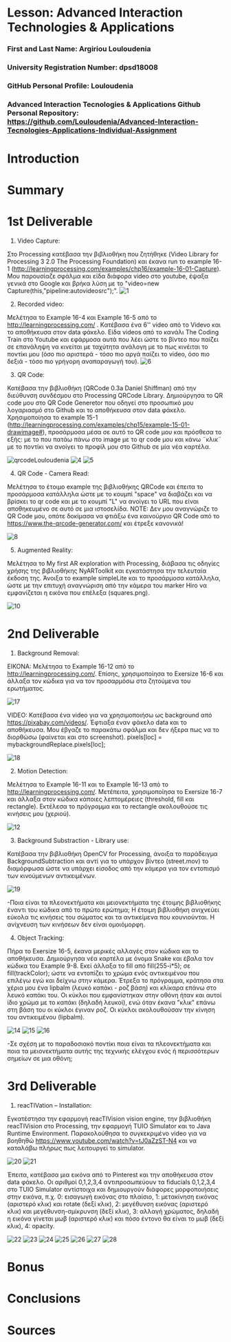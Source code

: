 # Lesson: Advanced Interaction Technologies & Applications

### First and Last Name: Argiriou Louloudenia
### University Registration Number: dpsd18008
### GitHub Personal Profile: Louloudenia
### Advanced Interaction Tecnologies & Applications Github Personal Repository: https://github.com/Louloudenia/Advanced-Interaction-Tecnologies-Applications-Individual-Assignment

# Introduction

# Summary


# 1st Deliverable

1. Video Capture:

Στο Processing κατέβασα την βιβλιοθήκη που ζητήθηκε (Video Library for Processing 3 2.0 The Processing Foundation) και έκανα run το example 16-1 (http://learningprocessing.com/examples/chp16/example-16-01-Capture). Μου παρουσίαζε σφάλμα και είδα διάφορα video στο youtube, έψαξα γενικά στο Google και βρήκα λύση με το "video=new Capture(this,"pipeline:autovideosrc");".
![1](https://user-images.githubusercontent.com/116377276/199360836-041370b4-117b-4679-8f91-1ea0c907ed9d.png)




2. Recorded video:

Μελέτησα το Example 16-4 και Example 16-5 από το http://learningprocessing.com/ .
Κατέβασα ένα 6'' video από το Videvo και το αποθήκευσα στον data φάκελο.
Είδα videos από το κανάλι The Coding Train στο Youtube και εφάρμοσα αυτά που λέει ώστε το βίντεο που παίζει σε επανάληψη να κινείται με ταχύτητα ανάλογη με το πως κινέιται το ποντίκι μου (όσο πιο αριστερά - τόσο πιο αργά παίζει το video, όσο πιο δεξιά - τόσο πιο γρήγορη αναπαραγωγή του).
![6](https://user-images.githubusercontent.com/116377276/199562031-d984456e-21fd-48b6-972b-e3e58d98c6dc.png)




3. QR Code:

Κατέβασα την βιβλιοθήκη (QRCode 0.3a Daniel Shiffman) από την διεύθυνση συνδέσμου στο Processing QRCode Library. 
Δημιούργησα το QR code μου στο QR Code Generetor που οδηγεί στο προσωπικό μου λογαριασμό στο Github και το αποθήκευσα στον data φάκελο.
Χρησιμοποίησα το example 15-1 (http://learningprocessing.com/examples/chp15/example-15-01-drawimage#), προσάρμοσα μέσα σε αυτό το QR code μου και πρόσθεσα το εξής: με το που πατάω πάνω στο image με το qr code μου και κάνω ¨κλικ¨ με το ποντίκι να ανοίγει το προφίλ μου στο Github σε μία νέα καρτέλα.

![qrcodeLouloudenia](https://user-images.githubusercontent.com/116377276/199368200-fe6d5851-19c2-4a36-862c-2c94c31d1a75.png)
![4](https://user-images.githubusercontent.com/116377276/199555469-c8dc5624-2f2d-40a5-b3d8-4baaf1a25720.png)
![5](https://user-images.githubusercontent.com/116377276/199555476-a19c7502-0c4b-4661-b496-04bf94eb80ad.png)




4. QR Code - Camera Read:

Μελέτησα το έτοιμο example της βιβλιοθήκης QRCode και έπειτα το προσάρμοσα κατάλληλα ώστε με το κουμπί "space" να διαβάζει και να βρίσκει το qr code και με το κουμπί "L" να ανοίγει το URL που είναι αποθηκευμένο σε αυτό σε μια ιστοσελίδα.
NOTE: Δεν μου αναγνώριζε το QR Code μου, οπότε δοκίμασα να φτιάξω ένα καινούργιο QR Code από το https://www.the-qrcode-generator.com/ και έτρεξε κανονικά!

![8](https://user-images.githubusercontent.com/116377276/199586027-e0a73c80-512b-4468-89e1-79b316b7fcd9.png)





5. Augmented Reality:

Μελέτησα το My first AR exploration with Processing, διάβασα τις οδηγίες χρήσης της βιβλιοθήκης NyARToolkit και εγκατάστησα την τελευταία έκδοση της.
Άνοιξα το example simpleLite και το προσάρμοσα κατάλληλα, ώστε με την επιτυχή αναγνώριση από την κάμερα του marker Hiro να εμφανίζεται η εικόνα που επέλεξα (squares.png).

![10](https://user-images.githubusercontent.com/116377276/199602277-050dc479-7d9f-477b-8abc-656c4feee560.png)




# 2nd Deliverable

1.  Background Removal:

ΕΙΚΟΝΑ: 
Μελέτησα το Example 16-12 από το http://learningprocessing.com/. Επίσης, χρησιμοποίησα το Exersize 16-6 και άλλαξα τον κώδικα για να τον προσαρμόσω στα ζητούμενα του ερωτήματος.  

![17](https://user-images.githubusercontent.com/116377276/207694474-a58cc6dc-c6c8-4c05-8d2f-937d64e063bc.jpg)


VIDEO:
Κατέβασα ένα video για να χρησιμοποιήσω ως background από https://pixabay.com/videos/. Έφτιαξα έναν φάκελο data και το αποθήκευσα. Μου έβγαζε το παρακάτω σφάλμα και δεν ήξερα πως να το διορθώσω (φαίνεται και στο screenshot).
        pixels[loc] = mybackgroundReplace.pixels[loc];

![18](https://user-images.githubusercontent.com/116377276/207698125-f61d5be3-8b80-4ac0-89f3-518c201c05f6.jpg)





2. Motion Detection:

Μελέτησα το Example 16-11 και το Example 16-13 από το http://learningprocessing.com/. Μετέπειτα, χρησιμοποίησα το Exersize 16-7 και άλλαξα στον κώδικα κάποιες λεπτομέρειες (threshold, fill και rectangle). Εκτέλεσα το πρόγραμμα και το rectangle ακολουθούσε τις κινήσεις μου (χεριού).

![12](https://user-images.githubusercontent.com/116377276/206870112-c616e1e1-de2b-4c96-a407-9036688af055.jpg)




3. Background Substraction - Library use:

Κατέβασα την βιβλιοθήκη OpenCV for Processing, άνοιξα το παράδειγμα BackgroundSubtraction και αντί για το υπάρχον βίντεο (street.mov) το διαμόρφωσα ώστε να υπάρχει είσοδος από την κάμερα για τον εντοπισμό των κινούμενων αντικειμένων.

![19](https://user-images.githubusercontent.com/116377276/207699823-7dd2169c-60ea-45b4-b61b-d38fe92bb38f.jpg)

-Ποια είναι τα πλεονεκτήματα και μειονεκτήματα της έτοιμης βιβλιοθήκης έναντι του κώδικα από το πρώτο ερώτημα;
Η έτοιμη βιβλιοθήκη ανιχνεύει εύκολα τις κινήσεις του σώματος και τα αντικείμενα που κουνιούνται. Η ανίχνευση των κινήσεων δεν είναι ομοιόμορφη.




4. Object Tracking: 

Πήρα το Exersize 16-5, έκανα μερικές αλλαγές στον κώδικα και το αποθήκευσα. Δημιούργησα νέα καρτέλα με όνομα Snake και έβαλα τον κώδικα του Example 9-8. Εκεί άλλαξα το fill από fill(255-i*5); σε fill(trackColor); ώστε να εντοπίζει το χρώμα ενός αντικειμένου που επιλέγω εγώ και δείχνω στην κάμερα.
Έτρεξα το πρόγραμμα, κράτησα στα χέρια μου ένα lipbalm (λευκό καπάκι - ροζ βάση)  και κλίκαρα επάνω στο λευκό καπάκι του. Οι κύκλοι που εμφανίστηκαν στην οθόνη ήταν και αυτοί ίδιο χρώμα με το καπάκι (δηλαδή λευκοί), ενώ όταν έκανα "κλικ" επάνω στη βάση του οι κύκλοι έγιναν ροζ. Οι κύκλοι ακολουθούσαν την κίνηση του αντικειμένου (lipbalm).

![14](https://user-images.githubusercontent.com/116377276/206872799-40cd81b3-41c1-4da2-813a-344eda41d3b7.jpg)
![15](https://user-images.githubusercontent.com/116377276/206872801-d2da5491-42b0-46ed-90e1-0350e9cb7145.jpg)
![16](https://user-images.githubusercontent.com/116377276/206872804-70114e64-06fc-43dd-a18f-190ff24a4eba.jpg)

-Σε σχέση με το παραδοσιακό ποντίκι ποια είναι τα πλεονεκτήματα και ποια τα μειονεκτήματα αυτής της τεχνικής ελέγχου ενός ή περισσότερων σημείων σε μια οθόνη;





# 3rd Deliverable 

1. reacTIVation – Installation:

Εγκατέστησα την εφαρμογή reacTIVision vision engine, την βιβλιοθήκη reacTIVision στο Processing, την εφαρμογή TUIO Simulator και το Java Runtime Environment.
Παρακολούθησα το συγκεκριμένο video για να βοηθηθώ https://www.youtube.com/watch?v=tJ0aZzST-N4 και να καταλάβω πλήρως πως λειτουργεί το simulator.

![20](https://user-images.githubusercontent.com/116377276/212131551-6cc61e7a-ef60-40d4-b954-76537a731cf6.jpg)
![21](https://user-images.githubusercontent.com/116377276/212131570-2cbe0f7a-36af-4949-a6b2-1b243bbbce7d.jpg)



 Έπειτα, κατέβασα μια εικόνα από το Pinterest και την αποθήκευσα στον data φάκελο.
 Οι αριθμοί 0,1,2,3,4 αντιπροσωπεύουν τα fiducials 0,1,2,3,4 στο TUIO Simulator αντίστοιχα και δημιουργούν διάφορες μορφοποιήσεις στην εικόνα, π.χ. 0: εισαγωγή εικόνας στο πλαίσιο, 1: μετακίνηση εικόνας (αριστερό κλικ) και rotate (δεξί κλικ), 2: μεγέθυνση εικόνας (αριστερό κλικ) και μεγέθυνση-σμίκρυνση (δεξί κλικ), 3: αλλαγή χρώματος, δηλαδή η εικόνα γίνεται μωβ (αριστερό κλικ) και πόσο έντονο θα είναι το μωβ (δεξί κλικ), 4: opacity.
 
![22](https://user-images.githubusercontent.com/116377276/212473894-279c0d63-324e-4a79-aa26-8839cd0bbbb0.jpg)
![23](https://user-images.githubusercontent.com/116377276/212473901-b8b2966d-e0bf-4ca3-a403-fc02133497e9.jpg)
![24](https://user-images.githubusercontent.com/116377276/212473904-44d121ee-fce6-4ae4-848e-800b497c7d6f.jpg)
![25](https://user-images.githubusercontent.com/116377276/212473906-ecd618ee-93cd-4419-8355-470c666ae07a.jpg)
![26](https://user-images.githubusercontent.com/116377276/212473908-aa8aa54c-7ca1-4fac-9ad2-0b6194de910f.jpg)
![27](https://user-images.githubusercontent.com/116377276/212473911-fb9f32aa-3399-413d-9fc6-cd752a123926.jpg)
![28](https://user-images.githubusercontent.com/116377276/212473915-66c06e56-749d-40a2-a3bd-7912efea49e6.jpg)


# Bonus 


# Conclusions


# Sources
